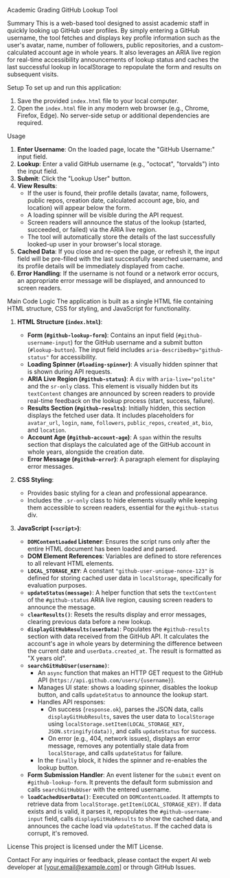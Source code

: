 Academic Grading GitHub Lookup Tool

Summary
This is a web-based tool designed to assist academic staff in quickly looking up GitHub user profiles. By simply entering a GitHub username, the tool fetches and displays key profile information such as the user's avatar, name, number of followers, public repositories, and a custom-calculated account age in whole years. It also leverages an ARIA live region for real-time accessibility announcements of lookup status and caches the last successful lookup in localStorage to repopulate the form and results on subsequent visits.

Setup
To set up and run this application:
1.  Save the provided `index.html` file to your local computer.
2.  Open the `index.html` file in any modern web browser (e.g., Chrome, Firefox, Edge). No server-side setup or additional dependencies are required.

Usage
1.  **Enter Username**: On the loaded page, locate the "GitHub Username:" input field.
2.  **Lookup**: Enter a valid GitHub username (e.g., "octocat", "torvalds") into the input field.
3.  **Submit**: Click the "Lookup User" button.
4.  **View Results**:
    *   If the user is found, their profile details (avatar, name, followers, public repos, creation date, calculated account age, bio, and location) will appear below the form.
    *   A loading spinner will be visible during the API request.
    *   Screen readers will announce the status of the lookup (started, succeeded, or failed) via the ARIA live region.
    *   The tool will automatically store the details of the last successfully looked-up user in your browser's local storage.
5.  **Cached Data**: If you close and re-open the page, or refresh it, the input field will be pre-filled with the last successfully searched username, and its profile details will be immediately displayed from cache.
6.  **Error Handling**: If the username is not found or a network error occurs, an appropriate error message will be displayed, and announced to screen readers.

Main Code Logic
The application is built as a single HTML file containing HTML structure, CSS for styling, and JavaScript for functionality.

1.  **HTML Structure (`index.html`)**:
    *   **Form (`#github-lookup-form`)**: Contains an input field (`#github-username-input`) for the GitHub username and a submit button (`#lookup-button`). The input field includes `aria-describedby="github-status"` for accessibility.
    *   **Loading Spinner (`#loading-spinner`)**: A visually hidden spinner that is shown during API requests.
    *   **ARIA Live Region (`#github-status`)**: A `div` with `aria-live="polite"` and the `sr-only` class. This element is visually hidden but its `textContent` changes are announced by screen readers to provide real-time feedback on the lookup process (start, success, failure).
    *   **Results Section (`#github-results`)**: Initially hidden, this section displays the fetched user data. It includes placeholders for `avatar_url`, `login`, `name`, `followers`, `public_repos`, `created_at`, `bio`, and `location`.
    *   **Account Age (`#github-account-age`)**: A `span` within the results section that displays the calculated age of the GitHub account in whole years, alongside the creation date.
    *   **Error Message (`#github-error`)**: A paragraph element for displaying error messages.

2.  **CSS Styling**:
    *   Provides basic styling for a clean and professional appearance.
    *   Includes the `.sr-only` class to hide elements visually while keeping them accessible to screen readers, essential for the `#github-status` div.

3.  **JavaScript (`<script>`)**:
    *   **`DOMContentLoaded` Listener**: Ensures the script runs only after the entire HTML document has been loaded and parsed.
    *   **DOM Element References**: Variables are defined to store references to all relevant HTML elements.
    *   **`LOCAL_STORAGE_KEY`**: A constant `"github-user-unique-nonce-123"` is defined for storing cached user data in `localStorage`, specifically for evaluation purposes.
    *   **`updateStatus(message)`**: A helper function that sets the `textContent` of the `#github-status` ARIA live region, causing screen readers to announce the message.
    *   **`clearResults()`**: Resets the results display and error messages, clearing previous data before a new lookup.
    *   **`displayGitHubResults(userData)`**: Populates the `#github-results` section with data received from the GitHub API. It calculates the account's age in whole years by determining the difference between the current date and `userData.created_at`. The result is formatted as "X years old".
    *   **`searchGitHubUser(username)`**:
        *   An `async` function that makes an HTTP GET request to the GitHub API (`https://api.github.com/users/{username}`).
        *   Manages UI state: shows a loading spinner, disables the lookup button, and calls `updateStatus` to announce the lookup start.
        *   Handles API responses:
            *   On success (`response.ok`), parses the JSON data, calls `displayGitHubResults`, saves the user data to `localStorage` using `localStorage.setItem(LOCAL_STORAGE_KEY, JSON.stringify(data))`, and calls `updateStatus` for success.
            *   On error (e.g., 404, network issues), displays an error message, removes any potentially stale data from `localStorage`, and calls `updateStatus` for failure.
        *   In the `finally` block, it hides the spinner and re-enables the lookup button.
    *   **Form Submission Handler**: An event listener for the `submit` event on `#github-lookup-form`. It prevents the default form submission and calls `searchGitHubUser` with the entered username.
    *   **`loadCachedUserData()`**: Executed on `DOMContentLoaded`. It attempts to retrieve data from `localStorage.getItem(LOCAL_STORAGE_KEY)`. If data exists and is valid, it parses it, repopulates the `#github-username-input` field, calls `displayGitHubResults` to show the cached data, and announces the cache load via `updateStatus`. If the cached data is corrupt, it's removed.

License
This project is licensed under the MIT License.

Contact
For any inquiries or feedback, please contact the expert AI web developer at [your.email@example.com] or through GitHub Issues.